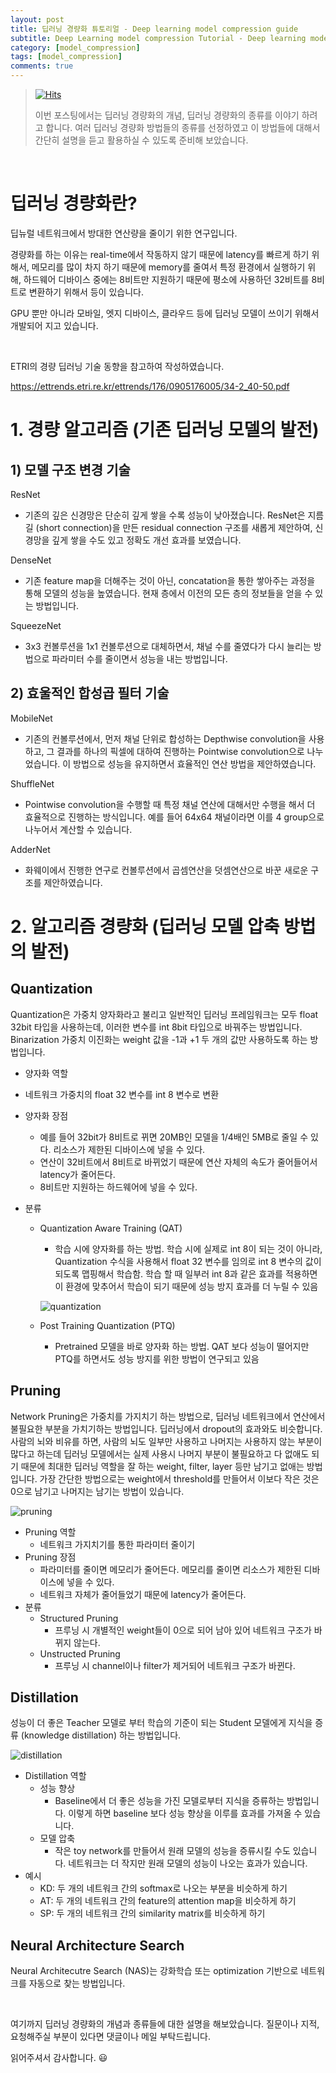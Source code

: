 ```yaml
---
layout: post
title: 딥러닝 경량화 튜토리얼 - Deep learning model compression guide
subtitle: Deep Learning model compression Tutorial - Deep learning model compression guide
category: [model_compression]
tags: [model_compression]
comments: true
---
```






> [![Hits](https://hits.seeyoufarm.com/api/count/incr/badge.svg?url=https%3A%2F%2Fysbsb.github.io%2Fmodel_compression%2F2021%2F10%2F15%2Fmodel-compression-guide.html&count_bg=%2379C83D&title_bg=%23555555&icon=&icon_color=%23E7E7E7&title=hits&edge_flat=false)](https://hits.seeyoufarm.com)
>
> 이번 포스팅에서는 딥러닝 경량화의 개념, 딥러닝 경량화의 종류를 이야기 하려고 합니다. 여러 딥러닝 경량화 방법들의 종류를 선정하였고 이 방법들에 대해서 간단히 설명을 듣고 활용하실 수 있도록 준비해 보았습니다.

<br>



# 딥러닝 경량화란?

딥뉴럴 네트워크에서 방대한 연산량을 줄이기 위한 연구입니다.

경량화를 하는 이유는 real-time에서 작동하지 않기 때문에 latency를 빠르게 하기 위해서, 메모리를 많이 차지 하기 때문에 memory를 줄여서 특정 환경에서 실행하기 위해, 하드웨어 디바이스 중에는 8비트만 지원하기 때문에 평소에 사용하던 32비트를 8비트로 변환하기 위해서 등이 있습니다.

GPU 뿐만 아니라 모바일, 엣지 디바이스, 클라우드 등에 딥러닝 모델이 쓰이기 위해서 개발되어 지고 있습니다.





<br>

ETRI의 경량 딥러닝 기술 동향을 참고하여 작성하였습니다.

https://ettrends.etri.re.kr/ettrends/176/0905176005/34-2_40-50.pdf





# 1. 경량 알고리즘 (기존 딥러닝 모델의 발전)

<h2>1) 모델 구조 변경 기술</h2>

ResNet

- 기존의 깊은 신경망은 단순히 깊게 쌓을 수록 성능이 낮아졌습니다. ResNet은 지름길 (short connection)을 만든 residual connection 구조를 새롭게 제안하여, 신경망을 깊게 쌓을 수도 있고 정확도 개선 효과를 보였습니다. 

DenseNet

- 기존 feature map을 더해주는 것이 아닌, concatation을 통한 쌓아주는 과정을 통해 모델의 성능을 높였습니다. 현재 층에서 이전의 모든 층의 정보들을 얻을 수 있는 방법입니다.

SqueezeNet

- 3x3 컨볼루션을 1x1 컨볼루션으로 대체하면서, 채널 수를 줄였다가 다시 늘리는 방법으로 파라미터 수를 줄이면서 성능을 내는 방법입니다.

<h2>2) 효울적인 합성곱 필터 기술</h2>

MobileNet

- 기존의 컨볼루션에서, 먼저 채널 단위로 합성하는 Depthwise convolution을 사용하고, 그 결과를 하나의 픽셀에 대하여 진행하는 Pointwise convolution으로 나누었습니다. 이 방법으로 성능을 유지하면서 효율적인 연산 방법을 제안하였습니다.

ShuffleNet

- Pointwise convolution을 수행할 때 특정 채널 연산에 대해서만 수행을 해서 더 효율적으로 진행하는 방식입니다. 예를 들어 64x64 채널이라면 이를 4 group으로 나누어서 계산할 수 있습니다.

AdderNet

- 화웨이에서 진행한 연구로 컨볼루션에서 곱셈연산을 덧셈연산으로 바꾼 새로운 구조를 제안하였습니다.

# 2. 알고리즘 경량화 (딥러닝 모델 압축 방법의 발전)



<h2>Quantization</h2>

Quantization은 가중치 양자화라고 불리고 일반적인 딥러닝 프레임워크는 모두 float 32bit 타입을 사용하는데, 이러한 변수를 int 8bit 타입으로 바꿔주는 방법입니다. Binarization 가중치 이진화는 weight 값을 -1과 +1 두 개의 값만 사용하도록 하는 방법입니다. 

- 양자화 역할
  
- 네트워크 가중치의 float 32 변수를 int 8 변수로 변환
  
- 양자화 장점

  - 예를 들어 32bit가 8비트로 뀌면 20MB인 모델을 1/4배인 5MB로 줄일 수 있다. 리소스가 제한된 디바이스에 넣을 수 있다.
  - 연산이 32비트에서 8비트로 바뀌었기 때문에 연산 자체의 속도가 줄어들어서 latency가 줄어든다.
  - 8비트만 지원하는 하드웨어에 넣을 수 있다.

- 분류

  - Quantization Aware Training (QAT)

    - 학습 시에 양자화를 하는 방법. 학습 시에 실제로 int 8이 되는 것이 아니라, Quantization 수식을 사용해서 float 32 변수를 임의로 int 8 변수의 값이 되도록 맵핑해서 학습함. 학습 할 때 일부러 int 8과 같은 효과를 적용하면 이 환경에 맞추어서 학습이 되기 때문에 성능 방지 효과를 더 누릴 수 있음

    ![quantization](https://user-images.githubusercontent.com/37301677/135977443-06872500-2fad-41c7-917a-d95ca3307a7d.png)

  - Post Training Quantization (PTQ)

    - Pretrained 모델을 바로 양자화 하는 방법. QAT 보다 성능이 떨어지만 PTQ를 하면서도 성능 방지를 위한 방법이 연구되고 있음



<h2>Pruning</h2>

Network Pruning은 가중치를 가지치기 하는 방법으로, 딥러닝 네트워크에서 연산에서 불필요한 부분을 가치기하는 방법입니다. 딥러닝에서 dropout의 효과와도 비슷합니다. 사람의 뇌와 비유를 하면, 사람의 뇌도 일부만 사용하고 나머지는 사용하지 않는 부분이 많다고 하는데 딥러닝 모델에서는 실제 사용시 나머지 부분이 불필요하고 다 없애도 되기 때문에 최대한 딥러닝 역할을 잘 하는 weight, filter, layer 등만 남기고 없애는 방법입니다. 가장 간단한 방법으로는 weight에서 threshold를 만들어서 이보다 작은 것은 0으로 남기고 나머지는 남기는 방법이 있습니다.

![pruning](https://user-images.githubusercontent.com/37301677/135974881-1d5ce9bc-d027-4ad8-8f62-d8344a7c7c38.png)

- Pruning 역할
  - 네트워크 가지치기를 통한 파라미터 줄이기
- Pruning 장점
  - 파라미터를 줄이면 메모리가 줄어든다. 메모리를 줄이면 리소스가 제한된 디바이스에 넣을 수 있다.
  - 네트워크 자체가 줄어들었기 때문에 latency가 줄어든다.
- 분류
  - Structured Pruning
    - 프루닝 시 개별적인 weight들이 0으로 되어 남아 있어 네트워크 구조가 바뀌지 않는다.
  - Unstructed Pruning
    - 프루닝 시 channel이나 filter가 제거되어 네트워크 구조가 바뀐다.





<h2>Distillation</h2>

성능이 더 좋은 Teacher 모델로 부터 학습의 기준이 되는 Student 모델에게 지식을 증류 (knowledge distillation) 하는 방법입니다.

![distillation](https://user-images.githubusercontent.com/37301677/135977566-f6fa1171-bca3-4f4c-a5ba-f2fcbab73b18.jpeg)

- Distillation 역할
  - 성능 향상
    - Baseline에서 더 좋은 성능을 가진 모델로부터 지식을 증류하는 방법입니다. 이렇게 하면 baseline 보다 성능 향상을 이루를 효과를 가져올 수 있습니다.
  - 모델 압축
    - 작은 toy network를 만들어서 원래 모델의 성능을 증류시킬 수도 있습니다. 네트워크는 더 작지만 원래 모델의 성능이 나오는 효과가 있습니다.
- 예시
  - KD: 두 개의 네트워크 간의 softmax로 나오는 부분을 비슷하게 하기
  - AT: 두 개의 네트워크 간의 feature의 attention map을 비슷하게 하기
  - SP: 두 개의 네트워크 간의 similarity matrix를 비슷하게 하기

<h2>Neural Architecture Search</h2>

Neural Architecutre Search (NAS)는 강화학습 또는 optimization 기반으로 네트워크를 자동으로 찾는 방법입니다.

<br>



여기까지 딥러닝 경량화의 개념과 종류들에 대한 설명을 해보았습니다. 질문이나 지적, 요청해주실 부분이 있다면  댓글이나 메일 부탁드립니다.

읽어주셔서 감사합니다. 😃